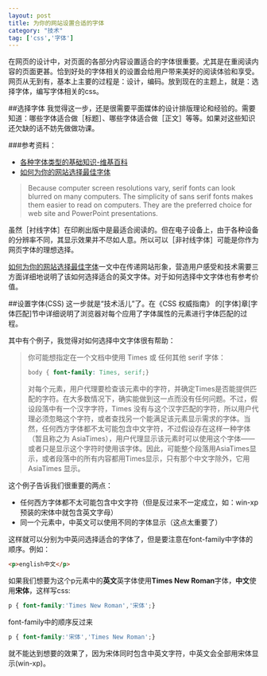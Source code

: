 ```yaml
---
layout: post
title: 为你的网站设置合适的字体
category: "技术"
tag: ['css','字体']
---
```


在网页的设计中，对页面的各部分内容设置适合的字体很重要。尤其是在重阅读内容的页面更甚。恰到好处的字体相关的设置会给用户带来美好的阅读体验和享受。网页从无到有，基本上主要的过程是：设计，编码。放到现在的主题上，就是：选择字体，编写字体相关的css。

##选择字体
我觉得这一步，还是很需要平面媒体的设计排版理论和经验的。需要知道：哪些字体适合做［标题］、哪些字体适合做［正文］等等。如果对这些知识还欠缺的话不妨先做做功课。

###参考资料：
+ [各种字体类型的基础知识-维基百科](http://zh.wikipedia.org/wiki/%E8%A1%AC%E7%BA%BF%E4%BD%93#.E8.A5.BF.E6.96.B9.E5.AD.97.E4.BD.93.E4.B8.AD.E7.9A.84.E8.B5.B7.E6.BA.90)
+ [如何为你的网站选择最佳字体](http://www.pallasweb.com/fonts.html)

> Because computer screen resolutions vary, serif fonts can look blurred on many computers. The simplicity of sans serif fonts makes them easier to read on computers. They are the preferred choice for web site and PowerPoint presentations. 

虽然［衬线字体］在印刷出版中是最适合阅读的。但在电子设备上，由于各种设备的分辨率不同，其显示效果并不尽如人意。所以可以［非衬线字体］可能是你作为网页字体的理想选择。

[如何为你的网站选择最佳字体](http://www.pallasweb.com/fonts.html)一文中在传递网站形象，营造用户感受和技术需要三方面详细地说明了该如何选择适合的英文字体。对于如何选择中文字体也有参考价值。

##设置字体(CSS)
这一步就是“技术活儿”了。在《CSS 权威指南》 的[字体]章[字体匹配]节中详细说明了浏览器对每个应用了字体属性的元素进行字体匹配的过程。

其中有个例子，我觉得对如何选择中文字体很有帮助：
>你可能想指定在一个文档中使用 Times 或 任何其他 serif 字体：
>
>```css
>body { font-family: Times, serif;}
>```
>
>对每个元素，用户代理要检查该元素中的字符，并确定Times是否能提供匹配的字符。在大多数情况下，确实能做到这一点而没有任何问题。不过，假设段落中有一个汉字字符，Times 没有与这个汉字匹配的字符，所以用户代理必须忽略这个字符，或者查找另一个能满足该元素显示需求的字体。当然，任何西方字体都不太可能包含中文字符，不过假设存在这样一种字体（暂且称之为 AsiaTimes），用户代理显示该元素时可以使用这个字体——或者只是显示这个字符时使用该字体。因此，可能整个段落用AsiaTimes显示，或者段落中的所有内容都用Times显示，只有那个中文字除外，它用 AsiaTimes 显示。

这个例子告诉我们很重要的两点：

+ 任何西方字体都不太可能包含中文字符（但是反过来不一定成立，如：win-xp 预装的宋体中就包含英文字母）
+ 同一个元素中，中英文可以使用不同的字体显示（这点太重要了）

这样就可以分别为中英问选择适合的字体了，但是要注意在font-family中字体的顺序。例如：

```html
<p>english中文</p>
```

如果我们想要为这个p元素中的**英文**英字体使用**Times New Roman**字体，**中文**使用**宋体**，这样写css:

```css
p { font-family:'Times New Roman','宋体';}
```

font-family中的顺序反过来

```css
p { font-family:'宋体','Times New Roman';}
```

就不能达到想要的效果了，因为宋体同时包含中英文字符，中英文会全部用宋体显示(win-xp)。
